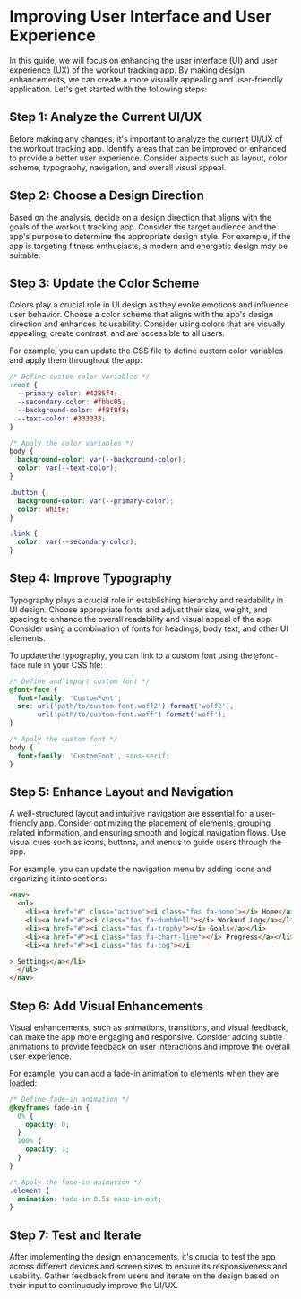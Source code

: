 #  Improving User Interface and User Experience

In this guide, we will focus on enhancing the user interface (UI) and user experience (UX) of the workout tracking app. By making design enhancements, we can create a more visually appealing and user-friendly application. Let's get started with the following steps:

## Step 1: Analyze the Current UI/UX

Before making any changes, it's important to analyze the current UI/UX of the workout tracking app. Identify areas that can be improved or enhanced to provide a better user experience. Consider aspects such as layout, color scheme, typography, navigation, and overall visual appeal.

## Step 2: Choose a Design Direction

Based on the analysis, decide on a design direction that aligns with the goals of the workout tracking app. Consider the target audience and the app's purpose to determine the appropriate design style. For example, if the app is targeting fitness enthusiasts, a modern and energetic design may be suitable.

## Step 3: Update the Color Scheme

Colors play a crucial role in UI design as they evoke emotions and influence user behavior. Choose a color scheme that aligns with the app's design direction and enhances its usability. Consider using colors that are visually appealing, create contrast, and are accessible to all users. 

For example, you can update the CSS file to define custom color variables and apply them throughout the app:

```css
/* Define custom color variables */
:root {
  --primary-color: #4285f4;
  --secondary-color: #fbbc05;
  --background-color: #f8f8f8;
  --text-color: #333333;
}

/* Apply the color variables */
body {
  background-color: var(--background-color);
  color: var(--text-color);
}

.button {
  background-color: var(--primary-color);
  color: white;
}

.link {
  color: var(--secondary-color);
}
```

## Step 4: Improve Typography

Typography plays a crucial role in establishing hierarchy and readability in UI design. Choose appropriate fonts and adjust their size, weight, and spacing to enhance the overall readability and visual appeal of the app. Consider using a combination of fonts for headings, body text, and other UI elements.

To update the typography, you can link to a custom font using the `@font-face` rule in your CSS file:

```css
/* Define and import custom font */
@font-face {
  font-family: 'CustomFont';
  src: url('path/to/custom-font.woff2') format('woff2'),
       url('path/to/custom-font.woff') format('woff');
}

/* Apply the custom font */
body {
  font-family: 'CustomFont', sans-serif;
}
```

## Step 5: Enhance Layout and Navigation

A well-structured layout and intuitive navigation are essential for a user-friendly app. Consider optimizing the placement of elements, grouping related information, and ensuring smooth and logical navigation flows. Use visual cues such as icons, buttons, and menus to guide users through the app.

For example, you can update the navigation menu by adding icons and organizing it into sections:

```html
<nav>
  <ul>
    <li><a href="#" class="active"><i class="fas fa-home"></i> Home</a></li>
    <li><a href="#"><i class="fas fa-dumbbell"></i> Workout Log</a></li>
    <li><a href="#"><i class="fas fa-trophy"></i> Goals</a></li>
    <li><a href="#"><i class="fas fa-chart-line"></i> Progress</a></li>
    <li><a href="#"><i class="fas fa-cog"></i

> Settings</a></li>
  </ul>
</nav>
```

## Step 6: Add Visual Enhancements

Visual enhancements, such as animations, transitions, and visual feedback, can make the app more engaging and responsive. Consider adding subtle animations to provide feedback on user interactions and improve the overall user experience.

For example, you can add a fade-in animation to elements when they are loaded:

```css
/* Define fade-in animation */
@keyframes fade-in {
  0% {
    opacity: 0;
  }
  100% {
    opacity: 1;
  }
}

/* Apply the fade-in animation */
.element {
  animation: fade-in 0.5s ease-in-out;
}
```

## Step 7: Test and Iterate

After implementing the design enhancements, it's crucial to test the app across different devices and screen sizes to ensure its responsiveness and usability. Gather feedback from users and iterate on the design based on their input to continuously improve the UI/UX.

